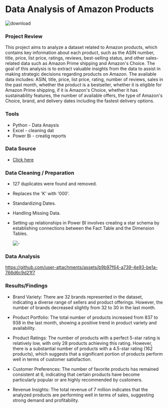 # Data Analysis of Amazon Products

![download](https://github.com/user-attachments/assets/8fc29671-d89f-4eb9-bfba-d50ebb232a22)

### Project Review 
This project aims to analyze a dataset related to Amazon products, which contains key information about each product, such as the ASIN number, title, price, list price, ratings, reviews, best-selling status, and other sales-related data such as Amazon Prime shipping and Amazon's Choice. The goal of this analysis is to extract valuable insights from the data to assist in making strategic decisions regarding products on Amazon. The available data includes: ASIN, title, price, list price, rating, number of reviews, sales in the past month, whether the product is a bestseller, whether it is eligible for Amazon Prime shipping, if it is Amazon's Choice, whether it has sustainability features, the number of available offers, the type of Amazon's Choice, brand, and delivery dates including the fastest delivery options.


### Tools 
- Python - Data Anaysis
- Excel - cleaning dat
- Power Bi - creatig reports

### Data Source 
- [Click here](https://www.kaggle.com/mohammedalsubaie)
### Data Cleaning / Preparation
- 127 duplicates were found and removed.
- Replaces the 'K' with '000'.
- Standardizing Dates.
- Handling Missing Data.
- Setting up relationships in Power BI involves creating a star schema by establishing connections between the Fact Table and the Dimension Tables.


  ![-](https://github.com/user-attachments/assets/c41a0708-541e-4553-8420-dc970e0d51fa)

### Data Analysis





https://github.com/user-attachments/assets/b9b97f64-a739-4e93-be1a-766d6c9d21f7




### Results/Findings

- Brand Variety: There are 32 brands represented in the dataset, indicating a diverse range of sellers and product offerings. However, the number of brands decreased slightly from 32 to 30 in the last month.

- Product Portfolio: The total number of products increased from 837 to 938 in the last month, showing a positive trend in product variety and availability.

- Product Ratings: The number of products with a perfect 5-star rating is relatively low, with only 28 products achieving this rating. However, there is a substantial number of products with a 4.5-star rating (162 products), which suggests that a significant portion of products perform well in terms of customer satisfaction.

- Customer Preferences: The number of favorite products has remained consistent at 6, indicating that certain products have become particularly popular or are highly recommended by customers.

- Revenue Insights: The total revenue of 7 million indicates that the analyzed products are performing well in terms of sales, suggesting strong demand and profitability.

